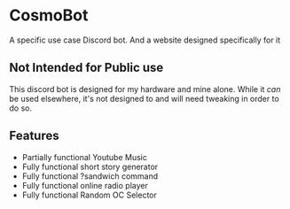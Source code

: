# CosmoBot
 
A specific use case Discord bot. And a website designed specifically for it

## Not Intended for Public use

This discord bot is designed for my hardware and mine alone. While it *can* be used elsewhere, it's not designed to and will need tweaking in order to do so.

## Features

- Partially functional Youtube Music
- Fully functional short story generator
- Fully functional ?sandwich command
- Fully functional online radio player
- Fully functional Random OC Selector

